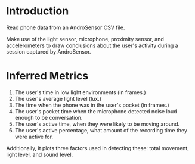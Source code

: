 # Introduction
Read phone data from an AndroSensor CSV file.

Make use of the light sensor, microphone, proximity sensor, and accelerometers to draw conclusions about the user's activity during a session captured by AndroSensor.

# Inferred Metrics
1. The user's time in low light environments (in frames.)
2. The user's average light level (lux.)
3. The time when the phone was in the user's pocket (in frames.)
4. The user's pocket time when the microphone detected noise loud enough to be conversation.
5. The user's active time, when they were likely to be moving around.
6. The user's active percentage, what amount of the recording time they were active for.

Additionally, it plots three factors used in detecting these: total movement, light level, and sound level.
